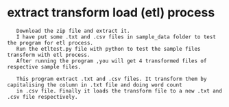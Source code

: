 # extract transform load (etl) process 
       Download the zip file and extract it.       
       I have put some .txt and .csv files in sample_data folder to test the program for etl process.
       Run the etltest.py file with python to test the sample files transform with etl process.                   
       After running the program ,you will get 4 transformed files of respective sample files.
       
       This program extract .txt and .csv files. It transform them by capitalising the column in .txt file and doing word count
       in .csv file. Finally it loads the transform file to a new .txt and .csv file respectively.
      
